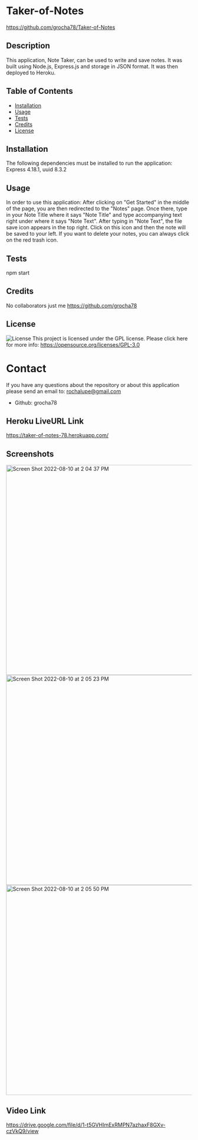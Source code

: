 # Taker-of-Notes
https://github.com/grocha78/Taker-of-Notes
## Description 
This application, Note Taker, can be used to write and save notes. It was built using Node.js, Express.js and storage in JSON format. It was then deployed to Heroku.
## Table of Contents
- [Installation](#installation)
- [Usage](#usage)
- [Tests](#tests)
- [Credits](#credits)
- [License](#license)
## Installation
The following dependencies must be installed to run the application:
Express 4.18.1, uuid 8.3.2
## Usage
In order to use this application: After clicking on "Get Started" in the middle of the page, you are then redirected to the "Notes" page. Once there, type in your Note Title where it says "Note Title" and type accompanying text right under where it says "Note Text". After typing in "Note Text", the file save icon appears in the top right. Click on this icon and then the note will be saved to your left. If you want to delete your notes, you can always click on the red trash icon. 
## Tests
npm start
## Credits
No collaborators just me https://github.com/grocha78
## License
![License](https://img.shields.io/badge/license-GPL-blue.svg)
This project is licensed under the GPL license. Please click here for more info: https://opensource.org/licenses/GPL-3.0
# Contact
If you have any questions about the repository or about this application please send an email to: rochalupe@gmail.com
- Github: grocha78
## Heroku LiveURL Link
https://taker-of-notes-78.herokuapp.com/
## Screenshots
<img width="569" alt="Screen Shot 2022-08-10 at 2 04 37 PM" src="https://user-images.githubusercontent.com/105673691/183997067-c2723125-e830-4bad-8b95-cbcf56360536.png">
<img width="569" alt="Screen Shot 2022-08-10 at 2 05 23 PM" src="https://user-images.githubusercontent.com/105673691/183997041-15992dde-fa34-48c3-b9aa-0e5b3873fa56.png">
<img width="569" alt="Screen Shot 2022-08-10 at 2 05 50 PM" src="https://user-images.githubusercontent.com/105673691/183997006-c8ab0b27-3a42-47c0-99ea-1d02eab141ce.png">

## Video Link
https://drive.google.com/file/d/1-t5GVHImExRMPN7azhaxF8GXv-czVkQ9/view
